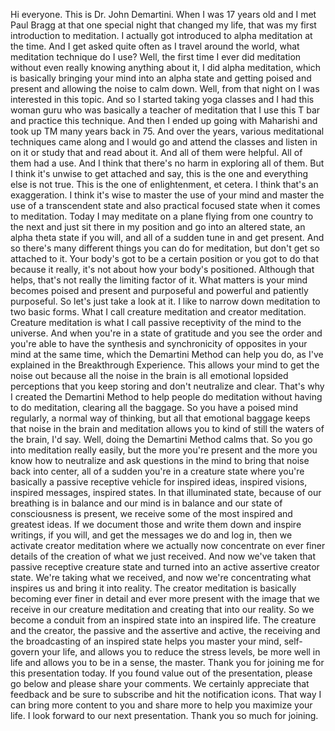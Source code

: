  Hi everyone. This is Dr. John Demartini. When I was 17 years old and I met Paul Bragg at that one special night that changed my life, that was my first introduction to meditation. I actually got introduced to alpha meditation at the time. And I get asked quite often as I travel around the world, what meditation technique do I use? Well, the first time I ever did meditation without even really knowing anything about it, I did alpha meditation, which is basically bringing your mind into an alpha state and getting poised and present and allowing the noise to calm down. Well, from that night on I was interested in this topic. And so I started taking yoga classes and I had this woman guru who was basically a teacher of meditation that I use this T bar and practice this technique. And then I ended up going with Maharishi and took up TM many years back in 75. And over the years, various meditational techniques came along and I would go and attend the classes and listen in on it or study that and read about it. And all of them were helpful. All of them had a use. And I think that there's no harm in exploring all of them. But I think it's unwise to get attached and say, this is the one and everything else is not true. This is the one of enlightenment, et cetera. I think that's an exaggeration. I think it's wise to master the use of your mind and master the use of a transcendent state and also practical focused state when it comes to meditation. Today I may meditate on a plane flying from one country to the next and just sit there in my position and go into an altered state, an alpha theta state if you will, and all of a sudden tune in and get present. And so there's many different things you can do for meditation, but don't get so attached to it. Your body's got to be a certain position or you got to do that because it really, it's not about how your body's positioned. Although that helps, that's not really the limiting factor of it. What matters is your mind becomes poised and present and purposeful and powerful and patiently purposeful. So let's just take a look at it. I like to narrow down meditation to two basic forms. What I call creature meditation and creator meditation. Creature meditation is what I call passive receptivity of the mind to the universe. And when you're in a state of gratitude and you see the order and you're able to have the synthesis and synchronicity of opposites in your mind at the same time, which the Demartini Method can help you do, as I've explained in the Breakthrough Experience. This allows your mind to get the noise out because all the noise in the brain is all emotional lopsided perceptions that you keep storing and don't neutralize and clear. That's why I created the Demartini Method to help people do meditation without having to do meditation, clearing all the baggage. So you have a poised mind regularly, a normal way of thinking, but all that emotional baggage keeps that noise in the brain and meditation allows you to kind of still the waters of the brain, I'd say. Well, doing the Demartini Method calms that. So you go into meditation really easily, but the more you're present and the more you know how to neutralize and ask questions in the mind to bring that noise back into center, all of a sudden you're in a creature state where you're basically a passive receptive vehicle for inspired ideas, inspired visions, inspired messages, inspired states. In that illuminated state, because of our breathing is in balance and our mind is in balance and our state of consciousness is present, we receive some of the most inspired and greatest ideas. If we document those and write them down and inspire writings, if you will, and get the messages we do and log in, then we activate creator meditation where we actually now concentrate on ever finer details of the creation of what we just received. And now we've taken that passive receptive creature state and turned into an active assertive creator state. We're taking what we received, and now we're concentrating what inspires us and bring it into reality. The creator meditation is basically becoming ever finer in detail and ever more present with the image that we receive in our creature meditation and creating that into our reality. So we become a conduit from an inspired state into an inspired life. The creature and the creator, the passive and the assertive and active, the receiving and the broadcasting of an inspired state helps you master your mind, self-govern your life, and allows you to reduce the stress levels, be more well in life and allows you to be in a sense, the master. Thank you for joining me for this presentation today. If you found value out of the presentation, please go below and please share your comments. We certainly appreciate that feedback and be sure to subscribe and hit the notification icons. That way I can bring more content to you and share more to help you maximize your life. I look forward to our next presentation. Thank you so much for joining.